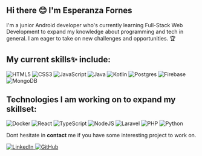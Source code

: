 ## Hi there 😊 I'm Esperanza Fornes

I'm a junior Android developer who's currently learning Full-Stack Web Development to expand my knowledge about programming and tech in general. 
I am eager to take on new challenges and opportunities. 🏆
<br>

## My current skills✨ include:
![HTML5](https://img.shields.io/badge/HTML5-E34F26?style=for-the-badge&logo=html5&logoColor=white)  ![CSS3](https://img.shields.io/badge/CSS3-1572B6?style=for-the-badge&logo=css3&logoColor=white
)   ![JavaScript](https://img.shields.io/badge/JavaScript-323330?style=for-the-badge&logo=javascript&logoColor=F7DF1E) ![Java](https://img.shields.io/badge/java-%23ED8B00.svg?style=for-the-badge&logo=openjdk&logoColor=white)   ![Kotlin](https://img.shields.io/badge/kotlin-%237F52FF.svg?style=for-the-badge&logo=kotlin&logoColor=white)    ![Postgres](https://img.shields.io/badge/postgres-%23316192.svg?style=for-the-badge&logo=postgresql&logoColor=white)    ![Firebase](https://img.shields.io/badge/firebase-%23039BE5.svg?style=for-the-badge&logo=firebase)  ![MongoDB](https://img.shields.io/badge/MongoDB-%234ea94b.svg?style=for-the-badge&logo=mongodb&logoColor=white)  

## Technologies I am working on to expand my skillset:
![Docker](https://img.shields.io/badge/docker-%230db7ed.svg?style=for-the-badge&logo=docker&logoColor=white)    ![React](https://img.shields.io/badge/react-%2320232a.svg?style=for-the-badge&logo=react&logoColor=%2361DAFB)   ![TypeScript](https://img.shields.io/badge/typescript-%23007ACC.svg?style=for-the-badge&logo=typescript&logoColor=white)    ![NodeJS](https://img.shields.io/badge/node.js-6DA55F?style=for-the-badge&logo=node.js&logoColor=white) ![Laravel](https://img.shields.io/badge/laravel-%23FF2D20.svg?style=for-the-badge&logo=laravel&logoColor=white) ![PHP](https://img.shields.io/badge/php-%23777BB4.svg?style=for-the-badge&logo=php&logoColor=white) ![Python](https://img.shields.io/badge/python-3670A0?style=for-the-badge&logo=python&logoColor=ffdd54)


Dont hesitate in <strong>contact</strong> me if you have some interesting project to work on. <br>

<a href="https://www.linkedin.com/in/fornesb" target="blank">![LinkedIn](https://img.shields.io/badge/linkedin-%230077B5.svg?style=for-the-badge&logo=linkedin&logoColor=white) </a>   <a href="https://www.github.com/FornesBorja" target="blank"> ![GitHub](https://img.shields.io/badge/github-%23121011.svg?style=for-the-badge&logo=github&logoColor=white)</a>

